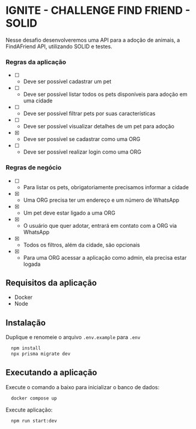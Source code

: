 # IGNITE - CHALLENGE FIND FRIEND - SOLID

Nesse desafio desenvolveremos uma API para a adoção de animais, a FindAFriend API, utilizando SOLID e testes.

### Regras da aplicação

- [ ] - Deve ser possível cadastrar um pet
- [ ] - Deve ser possível listar todos os pets disponíveis para adoção em uma cidade
- [ ] - Deve ser possível filtrar pets por suas características
- [ ] - Deve ser possível visualizar detalhes de um pet para adoção
- [x] - Deve ser possível se cadastrar como uma ORG
- [ ] - Deve ser possível realizar login como uma ORG

### Regras de negócio

- [ ] - Para listar os pets, obrigatoriamente precisamos informar a cidade
- [x] - Uma ORG precisa ter um endereço e um número de WhatsApp
- [x] - Um pet deve estar ligado a uma ORG
- [x] - O usuário que quer adotar, entrará em contato com a ORG via WhatsApp
- [x] - Todos os filtros, além da cidade, são opcionais
- [x] - Para uma ORG acessar a aplicação como admin, ela precisa estar logada

## Requisitos da aplicação

- Docker
- Node

## Instalação

Duplique e renomeie o arquivo `.env.example` para `.env`

```sh
  npm install
  npx prisma migrate dev
```

## Executando a aplicação

Execute o comando a baixo para inicializar o banco de dados:

```sh
  docker compose up
```

Execute aplicação:

```sh
  npm run start:dev
```
